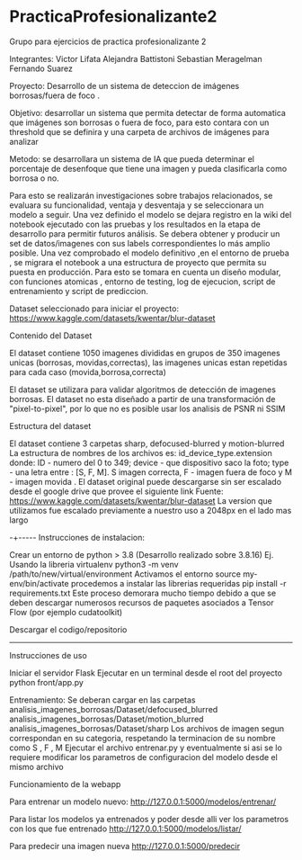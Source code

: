 # PracticaProfesionalizante2
Grupo para ejercicios de practica profesionalizante 2

Integrantes:
Victor Lifata
Alejandra Battistoni
Sebastian Meragelman
Fernando Suarez

Proyecto:
Desarrollo de un sistema de deteccion de imágenes borrosas/fuera de foco .

Objetivo: desarrollar un sistema que permita detectar de forma automatica que imágenes son borrosas o fuera de foco, para esto contara con un threshold que se definira y una carpeta de archivos de imágenes para analizar

Metodo: se desarrollara un sistema de IA que pueda determinar el porcentaje de desenfoque que tiene una imagen y pueda clasificarla como borrosa o no. 

Para esto se realizarán investigaciones sobre trabajos relacionados, se evaluara su funcionalidad, ventaja y desventaja y se seleccionara un modelo a seguir.
Una vez definido el modelo se dejara registro en la wiki del notebook ejecutado con las pruebas y los resultados en la etapa de desarrollo para permitir futuros análisis. 
Se debera obtener y producir un set de datos/imagenes con sus labels correspondientes lo más amplio posible.
Una vez comprobado el modelo definitivo ,en el entorno de prueba , se migrara el notebook a una estructura de proyecto que permita su puesta en producción. Para esto se tomara en cuenta un diseño modular, con funciones atomicas , entorno de testing,  log de ejecucion, script de entrenamiento y script de prediccion. 



Dataset seleccionado para iniciar el proyecto:
https://www.kaggle.com/datasets/kwentar/blur-dataset


Contenido del Dataset

El dataset contiene 1050 imagenes divididas en grupos de 350 imagenes unicas (borrosas, movidas,correctas), las imagenes unicas estan repetidas para cada caso (movida,borrosa,correcta)

El dataset se utilizara para validar algoritmos de detección de imagenes borrosas.
El dataset no esta diseñado a partir de una transformación de "pixel-to-pixel", por lo que no es posible usar los analisis de PSNR ni SSIM

Estructura del dataset

El dataset contiene 3 carpetas sharp, defocused-blurred y motion-blurred
La estructura de nombres de los archivos es: id_device_type.extension donde:
ID - numero del 0 to 349;
device - que dispositivo saco la foto;
type - una letra entre : [S, F, M]. S  imagen correcta, F - imagen fuera de foco y M - imagen movida .
El dataset original puede descargarse sin ser escalado desde el google drive que provee el siguiente link
Fuente: https://www.kaggle.com/datasets/kwentar/blur-dataset
La version que utilizamos fue escalado previamente a nuestro uso a 2048px en el lado mas largo



-+-----
Instrucciones de instalacion:

Crear un entorno de python > 3.8 (Desarrollo realizado sobre 3.8.16) 
Ej. Usando la libreria virtualenv 
python3 -m venv /path/to/new/virtual/environment
Activamos el entorno
source my-env/bin/activate
procedemos a instalar las librerias requeridas
pip install -r requirements.txt
Este proceso demorara mucho tiempo debido a que se deben descargar numerosos recursos de paquetes asociados a Tensor Flow (por ejemplo cudatoolkit)

Descargar el codigo/repositorio

------------
Instrucciones de uso

Iniciar el servidor Flask
Ejecutar en un terminal desde el root del proyecto python front/app.py


Entrenamiento:
Se deberan cargar en las carpetas
analisis_imagenes_borrosas/Dataset/defocused_blurred
analisis_imagenes_borrosas/Dataset/motion_blurred
analisis_imagenes_borrosas/Dataset/sharp
Los archivos de imagen segun correspondan en su categoria, respetando la terminacion de su nombre como S , F , M
Ejecutar el archivo entrenar.py y eventualmente si asi se lo requiere modificar los parametros de configuracion del modelo desde el mismo archivo

Funcionamiento de la webapp

Para entrenar un modelo nuevo:
http://127.0.0.1:5000/modelos/entrenar/

Para listar los modelos ya entrenados y poder desde alli ver los parametros con los que fue entrenado
http://127.0.0.1:5000/modelos/listar/

Para predecir una imagen nueva
http://127.0.0.1:5000/predecir



